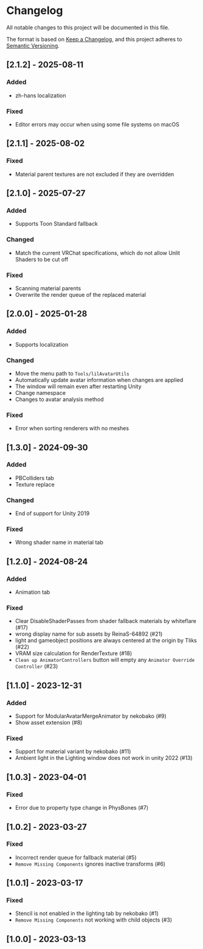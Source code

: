 # Changelog
All notable changes to this project will be documented in this file.

The format is based on [Keep a Changelog](https://keepachangelog.com/en/1.0.0/),
and this project adheres to [Semantic Versioning](https://semver.org/spec/v2.0.0.html).

## [2.1.2] - 2025-08-11

### Added
- zh-hans localization

### Fixed
- Editor errors may occur when using some file systems on macOS

## [2.1.1] - 2025-08-02

### Fixed
- Material parent textures are not excluded if they are overridden

## [2.1.0] - 2025-07-27

### Added
- Supports Toon Standard fallback

### Changed
- Match the current VRChat specifications, which do not allow Unlit Shaders to be cut off

### Fixed
- Scanning material parents
- Overwrite the render queue of the replaced material

## [2.0.0] - 2025-01-28

### Added
- Supports localization

### Changed
- Move the menu path to `Tools/lilAvatarUtils`
- Automatically update avatar information when changes are applied
- The window will remain even after restarting Unity
- Change namespace
- Changes to avatar analysis method

### Fixed
- Error when sorting renderers with no meshes

## [1.3.0] - 2024-09-30

### Added
- PBColliders tab
- Texture replace

### Changed
- End of support for Unity 2019

### Fixed
- Wrong shader name in material tab

## [1.2.0] - 2024-08-24

### Added
- Animation tab

### Fixed
- Clear DisableShaderPasses from shader fallback materials by whiteflare (#17)
- wrong display name for sub assets by ReinaS-64892 (#21)
- light and gameobject positions are always centered at the origin by Tliks (#22)
- VRAM size calculation for RenderTexture (#18)
- `Clean up AnimatorControllers` button will empty any `Animator Override Controller` (#23)

## [1.1.0] - 2023-12-31

### Added
- Support for ModularAvatarMergeAnimator  by nekobako (#9)
- Show asset extension (#8)

### Fixed
- Support for material variant by nekobako (#11)
- Ambient light in the Lighting window does not work in unity 2022 (#13)

## [1.0.3] - 2023-04-01

### Fixed
- Error due to property type change in PhysBones (#7)

## [1.0.2] - 2023-03-27

### Fixed
- Incorrect render queue for fallback material (#5)
- `Remove Missing Components` ignores inactive transforms (#6)

## [1.0.1] - 2023-03-17

### Fixed
- Stencil is not enabled in the lighting tab by nekobako (#1)
- `Remove Missing Components` not working with child objects (#3)

## [1.0.0] - 2023-03-13
